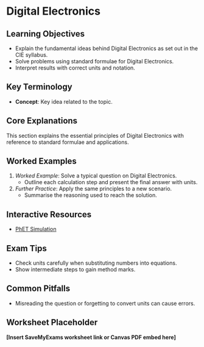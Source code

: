 # Digital Electronics

## Learning Objectives
- Explain the fundamental ideas behind Digital Electronics as set out in the CIE syllabus.
- Solve problems using standard formulae for Digital Electronics.
- Interpret results with correct units and notation.

## Key Terminology
- **Concept**: Key idea related to the topic.

## Core Explanations
This section explains the essential principles of Digital Electronics with reference to standard formulae and applications.

## Worked Examples
1. *Worked Example*: Solve a typical question on Digital Electronics.
   - Outline each calculation step and present the final answer with units.
2. *Further Practice*: Apply the same principles to a new scenario.
   - Summarise the reasoning used to reach the solution.

## Interactive Resources
- [PhET Simulation](https://phet.colorado.edu/)

## Exam Tips
- Check units carefully when substituting numbers into equations.
- Show intermediate steps to gain method marks.

## Common Pitfalls
- Misreading the question or forgetting to convert units can cause errors.

## Worksheet Placeholder
**[Insert SaveMyExams worksheet link or Canvas PDF embed here]**
